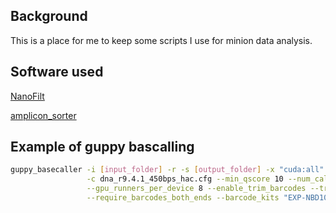 ## Background

This is a place for me to keep some scripts I use for minion data analysis.

## Software used

[NanoFilt](https://github.com/wdecoster/nanofilt)

[amplicon_sorter](https://github.com/avierstr/amplicon_s)

## Example of guppy bascalling

```bash
guppy_basecaller -i [input_folder] -r -s [output_folder] -x "cuda:all" \
                 -c dna_r9.4.1_450bps_hac.cfg --min_qscore 10 --num_callers 4 \
                 --gpu_runners_per_device 8 --enable_trim_barcodes --trim_adapters \
                 --require_barcodes_both_ends --barcode_kits "EXP-NBD104 EXP-NBD114"
```

